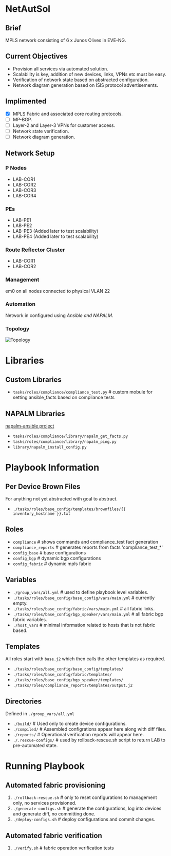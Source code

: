 # NetAutSol
## Brief
MPLS network consisting of 6 x Junos Olives in EVE-NG.

## Current Objectives
* Provision all services via automated solution.
* Scalability is key, addition of new devices, links, VPNs etc must be easy.
* Verification of network state based on abstracted configuration.
* Network diagram generation based on ISIS protocol advertisements.

## Implimented
- [x] MPLS Fabric and associated core routing protocols.
- [ ] MP-BGP.
- [ ] Layer-2 and Layer-3 VPNs for customer access.
- [ ] Network state verification.
- [ ] Network diagram generation.

## Network Setup
### P Nodes
* LAB-COR1
* LAB-COR2
* LAB-COR3
* LAB-COR4

### PEs
* LAB-PE1
* LAB-PE2
* LAB-PE3 (Added later to test scalability)
* LAB-PE4 (Added later to test scalability)

### Route Reflector Cluster
* LAB-COR1
* LAB-COR2

### Management
em0 on all nodes connected to physical VLAN 22

### Automation
Network in configured using *Ansible and NAPALM.*

### Topology
![Topology](https://i.imgur.com/fTlCm8y.png)

# Libraries
## Custom Libraries
* `tasks/roles/compliance/compliance_test.py`     # custom mobule for setting ansible_facts based on compliance tests

## NAPALM Libraries
[napalm-ansible project](https://github.com/napalm-automation/napalm-ansible)
* `tasks/roles/compliance/library/napalm_get_facts.py`
* `tasks/roles/compliance/library/napalm_ping.py`
* `library/napalm_install_config.py`

# Playbook Information

## Per Device Brown Files
For anything not yet abstracted with goal to abstract.
* `./tasks/roles/base_config/templates/brownfiles/{{ inventory_hostname }}.txt`

## Roles
* `compliance`          # shows commands and compliance_test fact generation
* `compliance_reports`  # generates reports from facts 'compliance_test_*'
* `config_base`         # base configurations
* `config_bgp`          # dynamic bgp configurations
* `config_fabric`       # dynamic mpls fabric

## Variables
* `./group_vars/all.yml`                                 # used to define playbook level variables.
* `./tasks/roles/base_config/base_config/vars/main.yml`  # currently empty.
* `./tasks/roles/base_config/fabric/vars/main.yml`       # all fabric links.
* `./tasks/roles/base_config/bgp_speaker/vars/main.yml`  # all fabric bgp fabric variables.
* `./host_vars`                                          # minimal information related to hosts that is not fabric based.

## Templates
All roles start with `base.j2` which then calls the other templates as required.
* `./tasks/roles/base_config/base_config/templates/`
* `./tasks/roles/base_config/fabric/templates/`
* `./tasks/roles/base_config/bgp_speaker/templates/`
* `./tasks/roles/compliance_reports/templates/output.j2`

## Directories
Defined in `./group_vars/all.yml`
* `./build/`           # Used only to create device configurations.
* `./compiled/`        # Assembled configrations appear here along with diff files.
* `./reports/`         # Operational verification reports will appear here.
* `./.rescue-configs/` # used by rollback-rescue.sh script to return LAB to pre-automated state.

# Running Playbook
## Automated fabric provisioning
1. `./rollback-rescue.sh`   # only to reset configurations to management only, no services provisioned.
2. `./generate-configs.sh`  # generate the configurations, log into devices and generate diff, no committing done.
3. `./deploy-configs.sh`    # deploy configurations and commit changes.

## Automated fabric verification
1. `./verify.sh`            # fabric operation verification tests
